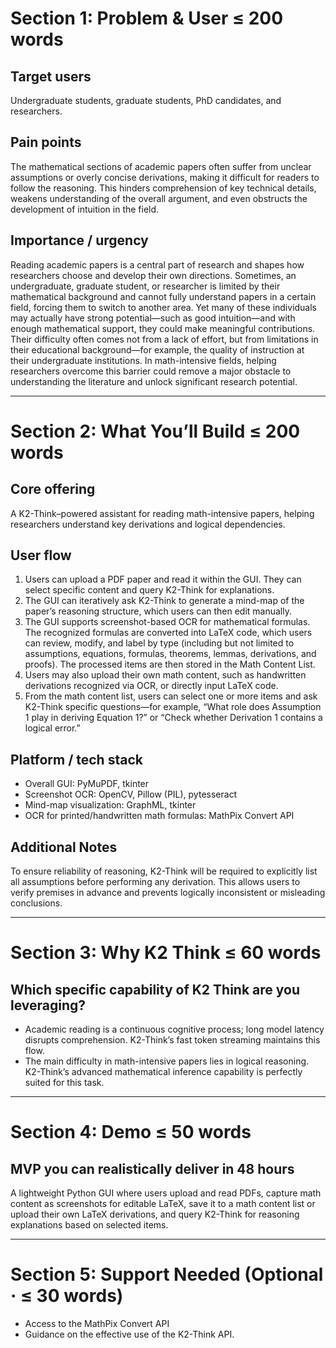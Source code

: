 # Section 1: Problem & User ≤ 200 words
## Target users
  
  Undergraduate students, graduate students, PhD candidates, and researchers.
  
## Pain points

  The mathematical sections of academic papers often suffer from unclear assumptions or overly concise derivations, making it difficult for readers to follow the reasoning. This hinders comprehension of key technical details, weakens understanding of the overall argument, and even obstructs the development of intuition in the field.

## Importance / urgency

  Reading academic papers is a central part of research and shapes how researchers choose and develop their own directions. Sometimes, an undergraduate, graduate student, or researcher is limited by their mathematical background and cannot fully understand papers in a certain field, forcing them to switch to another area. Yet many of these individuals may actually have strong potential—such as good intuition—and with enough mathematical support, they could make meaningful contributions. Their difficulty often comes not from a lack of effort, but from limitations in their educational background—for example, the quality of instruction at their undergraduate institutions. In math-intensive fields, helping researchers overcome this barrier could remove a major obstacle to understanding the literature and unlock significant research potential.

---

# Section 2: What You’ll Build ≤ 200 words
## Core offering

  A K2-Think–powered assistant for reading math-intensive papers, helping researchers understand key derivations and logical dependencies.

## User flow

  1. Users can upload a PDF paper and read it within the GUI. They can select specific content and query K2-Think for explanations. 
  2. The GUI can iteratively ask K2-Think to generate a mind-map of the paper’s reasoning structure, which users can then edit manually.
  3. The GUI supports screenshot-based OCR for mathematical formulas. The recognized formulas are converted into LaTeX code, which users can review, modify, and label by type (including but not limited to assumptions, equations, formulas, theorems, lemmas, derivations, and proofs). The processed items are then stored in the Math Content List.
  4. Users may also upload their own math content, such as handwritten derivations recognized via OCR, or directly input LaTeX code.
  5. From the math content list, users can select one or more items and ask K2-Think specific questions—for example, “What role does Assumption 1 play in deriving Equation 1?” or “Check whether Derivation 1 contains a logical error.”
  
## Platform / tech stack
- Overall GUI: PyMuPDF, tkinter
- Screenshot OCR: OpenCV, Pillow (PIL), pytesseract
- Mind-map visualization: GraphML, tkinter
- OCR for printed/handwritten math formulas: MathPix Convert API

    
## Additional Notes

To ensure reliability of reasoning, K2-Think will be required to explicitly list all assumptions before performing any derivation.
This allows users to verify premises in advance and prevents logically inconsistent or misleading conclusions.

---

# Section 3: Why K2 Think ≤ 60 words
## Which specific capability of K2 Think are you leveraging?

- Academic reading is a continuous cognitive process; long model latency disrupts comprehension. K2-Think’s fast token streaming maintains this flow.
- The main difficulty in math-intensive papers lies in logical reasoning. K2-Think’s advanced mathematical inference capability is perfectly suited for this task.
     
---

# Section 4: Demo ≤ 50 words
## MVP you can realistically deliver in 48 hours
  
  A lightweight Python GUI where users upload and read PDFs, capture math content as screenshots for editable LaTeX, save it to a math content list or upload their own LaTeX derivations, and query K2-Think for reasoning explanations based on selected items.

---

# Section 5: Support Needed (Optional · ≤ 30 words)

- Access to the MathPix Convert API
- Guidance on the effective use of the K2-Think API.
